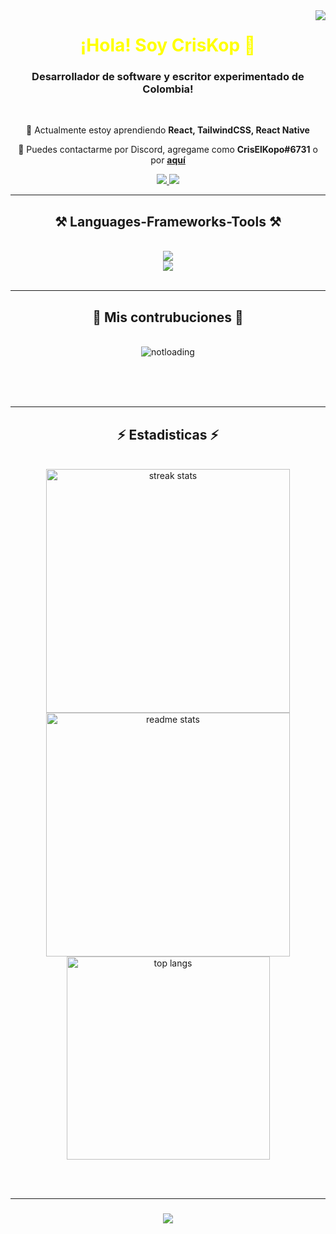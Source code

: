 <img align="right" src="https://visitor-badge.laobi.icu/badge?page_id=criskop.criskop" />

<h1 align="center" style="color:yellow">
  ¡Hola! Soy CrisKop 👋
</h1>

<h3 align="center">Desarrollador de software y escritor experimentado de Colombia!</h3>

<br/>

<div align="center">
 
 🌱 Actualmente estoy aprendiendo **React, TailwindCSS, React Native**

 💬 Puedes contactarme por Discord, agregame como **CrisElKopo#6731** o por **[aquí](https://www.instagram.com/gold_cris__/)**
 
 </div>
 
<div align="center"> 
  <a href="https://www.instagram.com/gold_cris__/" target="_blank">
    <img src="https://img.shields.io/badge/Instagram-fd85ff?style=for-the-badge&logo=instagram&logoColor=white" target="_blank" />
  </a>
  <a href="https://criskop.github.io" target="_blank">
     <img src="https://img.shields.io/badge/Portfolio-f5d998?style=for-the-badge&logo=todoist&logoColor=black" target="_blank" /> <!-- sqlite, safari, google-chrome are other good icon options -->
  </a>
</div>

 <hr/>
 
<h2 align="center">⚒️ Languages-Frameworks-Tools ⚒️</h2>
<br/>
<div align="center">
      <img src="https://skillicons.dev/icons?i=nodejs,react,javascript,cpp,css,scss,jquery,md,c" /><br>
         <img src="https://skillicons.dev/icons?i=tailwind,md,express,visualstudio,vscode,github,git,cloudflare,bots" /><br>
</div>

<br/>
<hr/>

<div align="center">
  <h2>🐍 Mis contrubuciones 🐍</h2>
  <br>
  <img alt="notloading" src="https://github-profile-summary-cards.vercel.app/api/cards/profile-details?username=criskop&theme=transparent" />
  
  <br/><br/><br/>
</div>

<hr/>

<h2 align="center">⚡ Estadisticas ⚡</h2>
<br>
<div align=center>
  <img width=390 src="https://streak-stats.demolab.com/?user=criskop&count_private=true&theme=react&border_radius=10" alt="streak stats"/>
  <img width=390 src="https://github-readme-stats-salesp07.vercel.app/api?username=criskop&count_private=true&show_icons=true&theme=react&rank_icon=github&border_radius=10" alt="readme stats" />
  <br/>
  <img width=325 align="center" src="https://github-readme-stats-salesp07.vercel.app/api/top-langs/?username=criskop&hide=HTML&langs_count=8&layout=compact&theme=react&border_radius=10&size_weight=0.5&count_weight=0.5&exclude_repo=github-readme-stats" alt="top langs" />
</div>

<br/><br/>
<hr/>

<h3 align="center">
    <img src="https://readme-typing-svg.herokuapp.com/?font=Righteous&size=25&center=true&vCenter=true&width=500&height=70&duration=4000&lines=Thanks+for+visiting!">
</h3>

<br/>

